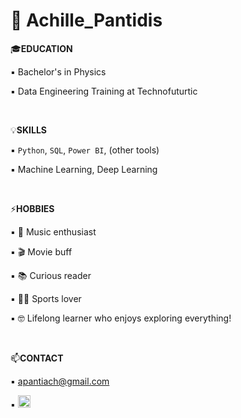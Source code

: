 # 🥁 Achille_Pantidis 

🎓**EDUCATION**

▪️ Bachelor's in Physics

▪️ Data Engineering Training at Technofuturtic

<br>  

💡**SKILLS**

▪️ `Python`, `SQL`, `Power BI`, (other tools)

▪️ Machine Learning, Deep Learning 

<br>  

⚡**HOBBIES**

▪️ 🥁 Music enthusiast

▪️ 🎬 Movie buff

▪️ 📚 Curious reader

▪️ 🏋️‍♂️ Sports lover

▪️ 🤓 Lifelong learner who enjoys exploring everything!

<br>  

📫**CONTACT**

▪️ apantiach@gmail.com

▪️ <a href="https://www.linkedin.com/in/apantidis">
    <img src="https://github.com/user-attachments/assets/2bab8e4e-ca03-4cb5-b063-3059ea2dfc41" width="20"/>
</a>

    


